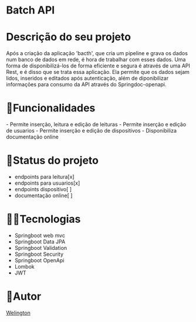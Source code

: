 <h1>Batch API</h1>

<h1>Descrição do seu projeto</h1>
Após a criação da aplicação 'bacth', que cria um pipeline e grava os dados num banco de dados em rede, é hora de trabalhar com esses dados. Uma forma de disponibilizá-los de forma eficiente e segura é através de uma API Rest, e é disso que se trata essa aplicação.
Ela permite que os dados sejam lidos, inseridos e editados após autenticação, além de diponibilizar informações para consumo da API através do Springdoc-openapi.
<br/>
<h1>🧰Funcionalidades</h1>
- Permite inserção, leitura e edição de leituras
- Permite inserção e edição de usuarios
- Permite inserção e edição de dispositivos
- Disponibiliza documentação online
<h1>🚧Status do projeto</h1> 
<ul>
<li>endpoints para leitura[x]</li> 
<li>endpoints para usuarios[x]</li> 
<li>endpoints dispositivo[ ]</li> 
<li>documentação online[ ]</li> 
</ul>

<h1>👨‍💻Tecnologias</h1>
<ul>
  <li>Springboot web mvc</li>
  <li>Springboot Data JPA</li>
  <li>Springboot Validation</li>
  <li>Springboot Security</li>
  <li>Springboot OpenApi</li>
  <li>Lombok</li>
  <li>JWT</li>
</ul>


<h1> 🧑Autor</h1> 
<a href="mailto=welington_andrade@hotmail.com">Welington</a>
